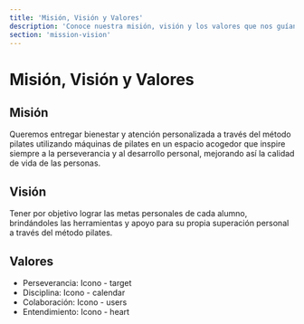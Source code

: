 ```yaml
---
title: 'Misión, Visión y Valores'
description: 'Conoce nuestra misión, visión y los valores que nos guían en VivePilates'
section: 'mission-vision'
---
```


# Misión, Visión y Valores

## Misión

Queremos entregar bienestar y atención personalizada a través del método pilates utilizando máquinas de pilates en un espacio acogedor que inspire siempre a la perseverancia y al desarrollo personal, mejorando así la calidad de vida de las personas.

## Visión

Tener por objetivo lograr las metas personales de cada alumno, brindándoles las herramientas y apoyo para su propia superación personal a través del método pilates.

## Valores

- Perseverancia: Icono - target
- Disciplina: Icono - calendar
- Colaboración: Icono - users
- Entendimiento: Icono - heart
